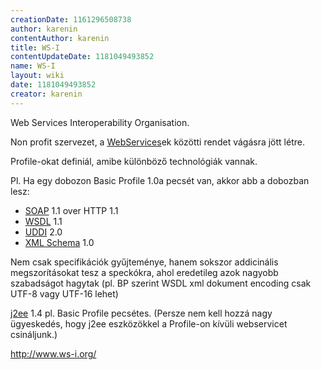 ```yaml
---
creationDate: 1161296508738 
author: karenin 
contentAuthor: karenin 
title: WS-I 
contentUpdateDate: 1181049493852 
name: WS-I 
layout: wiki 
date: 1181049493852 
creator: karenin 
---
```

Web Services Interoperability Organisation.

Non profit szervezet, a [WebServices](WebServices.html)ek közötti rendet vágásra jött létre.

Profile-okat definiál, amibe különböző technológiák vannak.

Pl. Ha egy dobozon Basic Profile 1.0a pecsét van, akkor abb a dobozban lesz:

*   [SOAP](SOAP.html) 1.1 over HTTP 1.1
*   [WSDL](WSDL.html) 1.1
*   [UDDI](UDDI.html) 2.0
*   [XML Schema](XML%20Schema.html) 1.0



Nem csak specifikációk gyűjteménye, hanem sokszor addicinális megszorításokat tesz a speckókra, ahol eredetileg azok nagyobb szabadságot hagytak (pl. BP szerint WSDL xml dokument encoding csak UTF-8 vagy UTF-16 lehet)





[j2ee](j2ee.html) 1.4 pl. Basic Profile pecsétes. (Persze nem kell hozzá nagy ügyeskedés, hogy j2ee eszközökkel a Profile-on kívüli webservicet csináljunk.)



http://www.ws-i.org/
